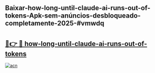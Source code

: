 ## Baixar-how-long-until-claude-ai-runs-out-of-tokens-Apk-sem-anúncios-desbloqueado-completamente-2025-#vmwdq

# <h2><a href="https://ainizakaria.my?title=how-long-until-claude-ai-runs-out-of-tokens&ref=22M">🔗👉 🔴 how-long-until-claude-ai-runs-out-of-tokens</a></h2>

[![acn](https://github.com/user-attachments/assets/0f9c940e-d8b0-45ae-aac7-cd30a18b3e1c)](https://ainizakaria.my?title=how-long-until-claude-ai-runs-out-of-tokens&ref=22M)

